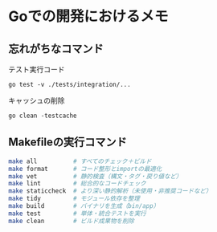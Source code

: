 # Goでの開発におけるメモ

## 忘れがちなコマンド

テスト実行コード

```:go
go test -v ./tests/integration/...
```

キャッシュの削除

```:go
go clean -testcache
```

## Makefileの実行コマンド

```bash
make all          # すべてのチェック＋ビルド
make format       # コード整形とimportの最適化
make vet          # 静的検査（構文・タグ・戻り値など）
make lint         # 総合的なコードチェック
make staticcheck  # より深い静的解析（未使用・非推奨コードなど）
make tidy         # モジュール依存を整理
make build        # バイナリを生成（bin/app）
make test         # 単体・統合テストを実行
make clean        # ビルド成果物を削除
```
